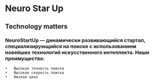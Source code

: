 # Neuro Star Up
## Technology matters
### NeuroStartUp — динамически развивающийся стартап, специализирующийся на поиске с использованием новейших технологий искусственного интеллекта. Наши преимущества:
	•	Высокая точность поиска
	•	Высокая скорость поиска
	•	Низкая цена
